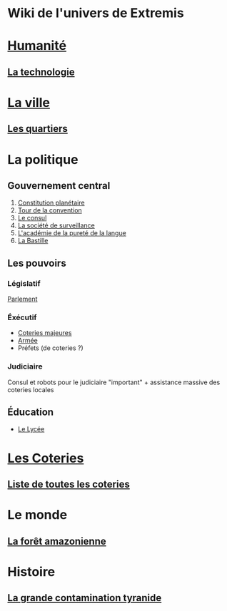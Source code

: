 # Wiki de l'univers de Extremis



# [Humanité](Humanité)

## [La technologie](La-Technologie)



# [La ville](La-ville)

## [Les quartiers](Les-quartiers)



# La politique

## Gouvernement central
1. [Constitution planétaire](Constitution-planétaire)
2. [Tour de la convention](Tour-de-la-convention)
3. [Le consul](Consul)
4. [La société de surveillance](La-société-de-surveillance)
5. [L'académie de la pureté de la langue](L'académie-de-la-pureté-de-la-langue)
6. [La Bastille](La-Bastille)

## Les pouvoirs
### Législatif
[Parlement](Parlement)
### Éxécutif
* [Coteries majeures](Coteries-Majeures)
* [Armée](Armée)
* Préfets (de coteries ?)
### Judiciaire
Consul et robots pour le judiciaire "important" + assistance massive des coteries locales

## Éducation
 * [Le Lycée](Lycée)

# [Les Coteries](Coteries)
## [Liste de toutes les coteries](Liste-des-coteries)

# Le monde
## [La forêt amazonienne](La-forêt-amazonienne)

# Histoire
## [La grande contamination tyranide](La-grande-contamination)